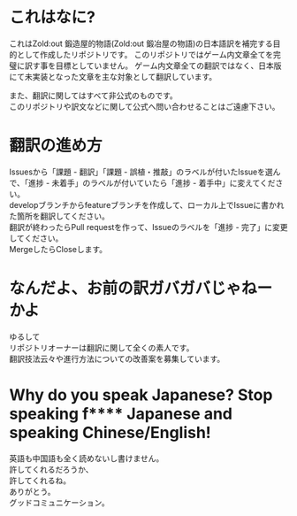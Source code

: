# これはなに?
これはZold:out 鍛造屋的物語(Zold:out 鍛冶屋の物語)の日本語訳を補完する目的として作成したリポジトリです。 
このリポジトリではゲーム内文章全てを完璧に訳す事を目標としていません。 
ゲーム内文章全ての翻訳ではなく、日本版にて未実装となった文章を主な対象として翻訳しています。  
  
また、翻訳に関してはすべて非公式のものです。  
このリポジトリや訳文などに関して公式へ問い合わせることはご遠慮下さい。  

# 翻訳の進め方
Issuesから「課題 - 翻訳」「課題 - 誤植・推敲」のラベルが付いたIssueを選んで、「進捗 - 未着手」のラベルが付いていたら「進捗 - 着手中」に変えてください。  
developブランチからfeatureブランチを作成して、ローカル上でIssueに書かれた箇所を翻訳してください。  
翻訳が終わったらPull requestを作って、Issueのラベルを「進捗 - 完了」に変更してください。  
MergeしたらCloseします。

# なんだよ、お前の訳ガバガバじゃねーかよ
ゆるして  
リポジトリオーナーは翻訳に関して全くの素人です。  
翻訳技法云々や進行方法についての改善案を募集しています。

# Why do you speak Japanese? Stop speaking f**** Japanese and speaking Chinese/English!
英語も中国語も全く読めないし書けません。  
許してくれるだろうか、  
許してくれるね。  
ありがとう。  
グッドコミュニケーション。
